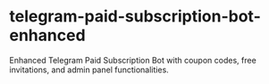 # telegram-paid-subscription-bot-enhanced
Enhanced Telegram Paid Subscription Bot with coupon codes, free invitations, and admin panel functionalities.
